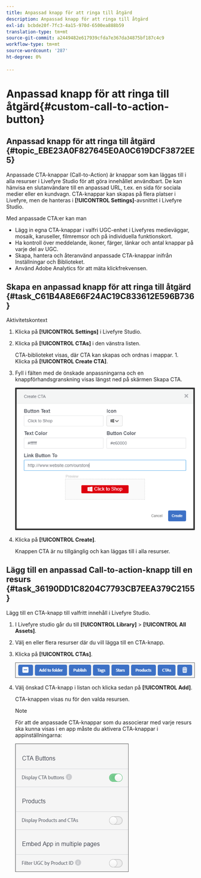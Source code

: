 ```yaml
---
title: Anpassad knapp för att ringa till åtgärd
description: Anpassad knapp för att ringa till åtgärd
exl-id: bcbde20f-7fc3-4a15-970d-6500ea888b59
translation-type: tm+mt
source-git-commit: a2449482e617939cfda7e367da34875bf187c4c9
workflow-type: tm+mt
source-wordcount: '287'
ht-degree: 0%

---
```


# Anpassad knapp för att ringa till åtgärd{#custom-call-to-action-button}

## Anpassad knapp för att ringa till åtgärd {#topic_EBE23A0F827645E0A0C619DCF3872EE5}

Anpassade CTA-knappar (Call-to-Action) är knappar som kan läggas till i alla resurser i Livefyre Studio för att göra innehållet användbart. De kan hänvisa en slutanvändare till en anpassad URL, t.ex. en sida för sociala medier eller en kundvagn. CTA-knappar kan skapas på flera platser i Livefyre, men de hanteras i **[!UICONTROL Settings]**-avsnittet i Livefyre Studio.

Med anpassade CTA:er kan man

* Lägg in egna CTA-knappar i valfri UGC-enhet i Livefyres medieväggar, mosaik, karuseller, filmremsor och på individuella funktionskort.
* Ha kontroll över meddelande, ikoner, färger, länkar och antal knappar på varje del av UGC.
* Skapa, hantera och återanvänd anpassade CTA-knappar inifrån Inställningar och Biblioteket.
* Använd Adobe Analytics för att mäta klickfrekvensen.

## Skapa en anpassad knapp för att ringa till åtgärd {#task_C61B4A8E66F24AC19C833612E596B736}

Aktivitetskontext

1. Klicka på **[!UICONTROL Settings]** i Livefyre Studio.
1. Klicka på **[!UICONTROL CTAs]** i den vänstra listen.

   CTA-biblioteket visas, där CTA kan skapas och ordnas i mappar. 1. Klicka på **[!UICONTROL Create CTA]**.
1. Fyll i fälten med de önskade anpassningarna och en knappförhandsgranskning visas längst ned på skärmen Skapa CTA.

   ![](assets/cta-button-create.png)

1. Klicka på **[!UICONTROL Create]**.

   Knappen CTA är nu tillgänglig och kan läggas till i alla resurser.

## Lägg till en anpassad Call-to-action-knapp till en resurs {#task_36190DD1C8204C7793CB7EEA379C2155}

Lägg till en CTA-knapp till valfritt innehåll i Livefyre Studio.

1. I Livefyre studio går du till **[!UICONTROL Library]** > **[!UICONTROL All Assets]**.
1. Välj en eller flera resurser där du vill lägga till en CTA-knapp.
1. Klicka på **[!UICONTROL CTAs]**.

   ![](assets/cta-button-create2.png)

1. Välj önskad CTA-knapp i listan och klicka sedan på **[!UICONTROL Add]**.

   CTA-knappen visas nu för den valda resursen.

   >[!NOTE]
   >
   >För att de anpassade CTA-knappar som du associerar med varje resurs ska kunna visas i en app måste du aktivera CTA-knappar i appinställningarna:
   >
   >![](assets/cta-button-enable.png)
